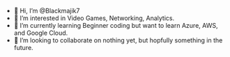 - 👋 Hi, I’m @Blackmajik7
- 👀 I’m interested in Video Games, Networking, Analytics.
- 🌱 I’m currently learning Beginner coding but want to learn Azure, AWS, and Google Cloud.
- 💞️ I’m looking to collaborate on nothing yet, but hopfully something in the future.


<!---
Blackmajik7/Blackmajik7 is a ✨ special ✨ repository because its `README.md` (this file) appears on your GitHub profile.
You can click the Preview link to take a look at your changes.
--->
